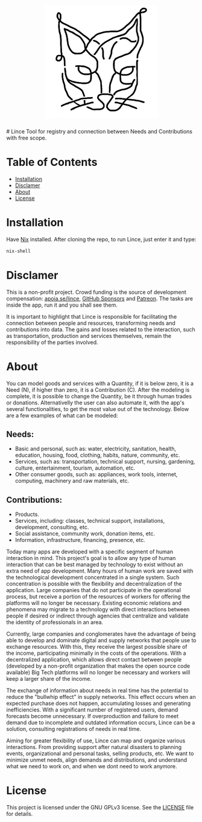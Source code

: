 <h1 align="center"><img width=300px src="./media/logo/preto_no_branco.png"></h1>
# Lince
Tool for registry and connection between Needs and Contributions with free scope.

# Table of Contents
- [Installation](#installation)
- [Disclamer](#disclamer)
- [About](#about)
- [License](#license)

# Installation
Have <a href="https://nixos.org/download/">Nix</a> installed. After cloning the repo, to run Lince, just enter it and type:
```bash
nix-shell
```
# Disclamer
This is a non-profit project. Crowd funding is the source of development compensation: [apoia.se/lince](https://www.apoia.se/lince), [GitHub Sponsors](https://github.com/sponsors/lince-social) and [Patreon](https://www.patreon.com/lince_social). The tasks are inside the app, run it and you shall see them.

It is important to highlight that Lince is responsible for facilitating the connection between people and resources, transforming needs and contributions into data. The gains and losses related to the interaction, such as transportation, production and services themselves, remain the responsibility of the parties involved.

# About
You can model goods and services with a Quantity, if it is below zero, it is a Need (N), if higher than zero, it is a Contribution (C). After the modeling is complete, it is possible to change the Quantity, be it through human trades or donations. Alternativelly the user can also automate it, with the app's several functionalities, to get the most value out of the technology. Below are a few examples of what can be modeled:

## Needs:
- Basic and personal, such as: water, electricity, sanitation, health, education, housing, food, clothing, habits, nature, community, etc.
- Services, such as: transportation, technical support, nursing, gardening, culture, entertainment, tourism, automation, etc.
- Other consumer goods, such as: appliances, work tools, internet, computing, machinery and raw materials, etc.

## Contributions:
- Products.
- Services, including: classes, technical support, installations, development, consulting, etc.
- Social assistance, community work, donation items, etc.
- Information, infrastructure, financing, presence, etc.

Today many apps are developed with a specific segment of human interaction in mind. This project's goal is to allow any type of human interaction that can be best managed by technology to exist without an extra need of app development. Many hours of human work are saved with the technological development concentrated in a single system. Such concentration is possible with the flexibility and decentralization of the application. Large companies that do not participate in the operational process, but receive a portion of the resources of workers for offering the platforms will no longer be necessary. Existing economic relations and phenomena may migrate to a technology with direct interactions between people if desired or indirect through agencies that centralize and validate the identity of professionals in an area.

Currently, large companies and conglomerates have the advantage of being able to develop and dominate digital and supply networks that people use to exchange resources. With this, they receive the largest possible share of the income, participating minimally in the costs of the operations. With a decentralized application, which allows direct contact between people (developed by a non-profit organization that makes the open source code available) Big Tech platforms will no longer be necessary and workers will keep a larger share of the income.

The exchange of information about needs in real time has the potential to reduce the "bullwhip effect" in supply networks. This effect occurs when an expected purchase does not happen, accumulating losses and generating inefficiencies. With a significant number of registered users, demand forecasts become unnecessary. If overproduction and failure to meet demand due to incomplete and outdated information occurs, Lince can be a solution, consulting registrations of needs in real time.

Aiming for greater flexibility of use, Lince can map and organize various interactions. From providing support after natural disasters to planning events, organizational and personal tasks, selling products, etc. We want to minimize unmet needs, align demands and distributions, and understand what we need to work on, and when we dont need to work anymore.

# License
This project is licensed under the GNU GPLv3 license. See the [LICENSE](LICENSE) file for details.
